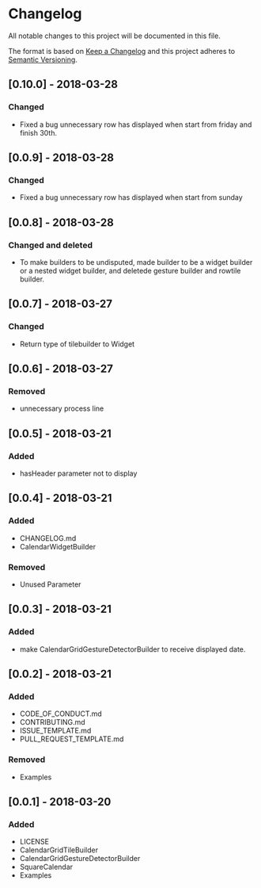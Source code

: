 # Changelog
All notable changes to this project will be documented in this file.

The format is based on [Keep a Changelog](http://keepachangelog.com/en/1.0.0/)
and this project adheres to [Semantic Versioning](http://semver.org/spec/v2.0.0.html).

## [0.10.0] - 2018-03-28
### Changed
- Fixed a bug unnecessary row has displayed when start from friday and finish 30th.

## [0.0.9] - 2018-03-28
### Changed
- Fixed a bug unnecessary row has displayed when start from sunday

## [0.0.8] - 2018-03-28
### Changed and deleted
- To make builders to be undisputed, made builder to be a widget builder or a nested widget builder, and deletede gesture builder and rowtile builder.

## [0.0.7] - 2018-03-27
### Changed
- Return type of tilebuilder to Widget

## [0.0.6] - 2018-03-27
### Removed
- unnecessary process line  

## [0.0.5] - 2018-03-21
### Added
- hasHeader parameter not to display 

## [0.0.4] - 2018-03-21
### Added
- CHANGELOG.md
- CalendarWidgetBuilder

### Removed
- Unused Parameter

## [0.0.3] - 2018-03-21
### Added
- make CalendarGridGestureDetectorBuilder to receive displayed date.

## [0.0.2] - 2018-03-21
### Added
- CODE_OF_CONDUCT.md
- CONTRIBUTING.md
- ISSUE_TEMPLATE.md
- PULL_REQUEST_TEMPLATE.md

### Removed
- Examples

## [0.0.1] - 2018-03-20
### Added
- LICENSE
- CalendarGridTileBuilder
- CalendarGridGestureDetectorBuilder
- SquareCalendar
- Examples

